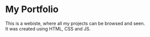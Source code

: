 <h1>My Portfolio</h1>

<p>This is a webiste, where all my projects can be browsed and seen. <br> 
 It was created using HTML, CSS and JS. </p>
